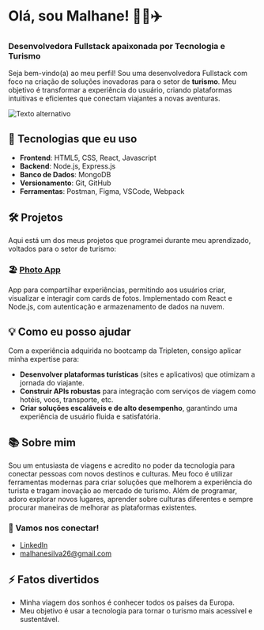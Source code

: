 # Olá, sou Malhane! 👨‍💻✈️

### Desenvolvedora Fullstack apaixonada por Tecnologia e Turismo

Seja bem-vindo(a) ao meu perfil! Sou uma desenvolvedora Fullstack com foco na criação de soluções inovadoras para o setor de **turismo**. Meu objetivo é transformar a experiência do usuário, criando plataformas intuitivas e eficientes que conectam viajantes a novas aventuras.

![Texto alternativo](https://img.freepik.com/free-vector/custom-style-script-website-optimization-coding-software-development-female-programmer-cartoon-character-working-adding-javascript-css-code-vector-isolated-concept-metaphor-illustration_335657-2789.jpg?ga=GA1.1.2117902705.1731429722&semt=ais_hybrid
)

## 🚀 Tecnologias que eu uso

-   **Frontend**: HTML5, CSS, React, Javascript
-   **Backend**: Node.js, Express.js
-   **Banco de Dados**: MongoDB
-   **Versionamento**: Git, GitHub
-   **Ferramentas**: Postman, Figma, VSCode, Webpack

## 🛠️ Projetos

Aqui está um dos meus projetos que programei durante meu aprendizado, voltados para o setor de turismo:

### 🏖️ [Photo App](https://github.com/malhanecarvalho/web_project_api_full)

App para compartilhar experiências, permitindo aos usuários criar, visualizar e interagir com cards de fotos. Implementado com React e Node.js, com autenticação e armazenamento de dados na nuvem.

## 💡 Como eu posso ajudar

Com a experiência adquirida no bootcamp da Tripleten, consigo aplicar minha expertise para:

-   **Desenvolver plataformas turísticas** (sites e aplicativos) que otimizam a jornada do viajante.
-   **Construir APIs robustas** para integração com serviços de viagem como hotéis, voos, transporte, etc.
-   **Criar soluções escaláveis e de alto desempenho**, garantindo uma experiência de usuário fluida e satisfatória.

## 📚 Sobre mim

Sou um entusiasta de viagens e acredito no poder da tecnologia para conectar pessoas com novos destinos e culturas. Meu foco é utilizar ferramentas modernas para criar soluções que melhorem a experiência do turista e tragam inovação ao mercado de turismo. Além de programar, adoro explorar novos lugares, aprender sobre culturas diferentes e sempre procurar maneiras de melhorar as plataformas existentes.

### 🔗 Vamos nos conectar!

-   [LinkedIn](https://www.linkedin.com/public-profile/settings?lipi=urn%3Ali%3Apage%3Ad_flagship3_profile_self_edit_contact-info%3BYOG%2F6HeGTkmZOkZ3gZqpNw%3D%3D)
-   malhanesilva26@gmail.com

## ⚡ Fatos divertidos

-   Minha viagem dos sonhos é conhecer todos os países da Europa.
-   Meu objetivo é usar a tecnologia para tornar o turismo mais acessível e sustentável.
##
